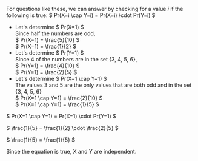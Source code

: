 For questions like these, we can answer by checking for a value $i$ if the following is true: $ Pr(X=i \cap Y=i) = Pr(X=i) \cdot Pr(Y=i) $

<ul>
    <li> Let's determine $ Pr(X=1) $ <br/> 
    Since half the numbers are odd, <br/> 
    $ Pr(X=1) = \frac{5}{10} $ <br/> 
    $ Pr(X=1) = \frac{1}{2} $
    <li> Let's determine $ Pr(Y=1) $ <br/> 
    Since 4 of the numbers are in the set {3, 4, 5, 6}, <br/> 
    $ Pr(Y=1) = \frac{4}{10} $ <br/> 
    $ Pr(Y=1) = \frac{2}{5} $
    <li> Let's determine $ Pr(X=1 \cap Y=1) $ <br/> 
    The values 3 and 5 are the only values that are both odd and in the set {3, 4, 5, 6} <br/> 
    $ Pr(X=1 \cap Y=1) = \frac{2}{10} $ <br/> 
    $ Pr(X=1 \cap Y=1) = \frac{1}{5} $
</ul>

$ Pr(X=1 \cap Y=1) = Pr(X=1) \cdot Pr(Y=1) $

$ \frac{1}{5} = \frac{1}{2} \cdot \frac{2}{5} $

$ \frac{1}{5} = \frac{1}{5} $

Since the equation is true, X and Y are independent.
